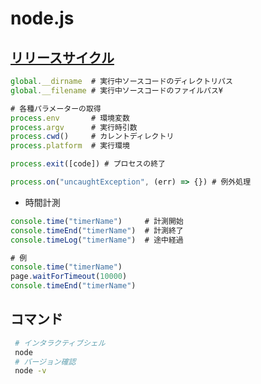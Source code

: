 # node.js

## [リリースサイクル](https://github.com/nodejs/Release)

```javascript
global.__dirname  # 実行中ソースコードのディレクトリパス
global.__filename # 実行中ソースコードのファイルパス¥

# 各種パラメーターの取得
process.env       # 環境変数
process.argv      # 実行時引数
process.cwd()     # カレントディレクトリ
process.platform  # 実行環境

process.exit([code]) # プロセスの終了

process.on("uncaughtException", (err) => {}) # 例外処理
```

* 時間計測

```javascript
console.time("timerName")     # 計測開始
console.timeEnd("timerName")  # 計測終了
console.timeLog("timerName")  # 途中経過

# 例
console.time("timerName")
page.waitForTimeout(10000)
console.timeEnd("timerName")
```

## コマンド

```sh
 # インタラクティブシェル
 node
 # バージョン確認
 node -v
```
